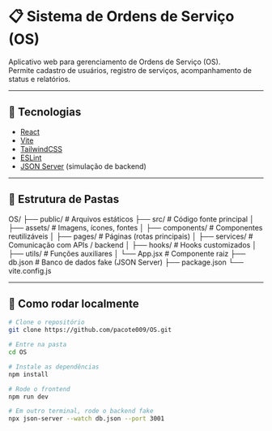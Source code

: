 # 📋 Sistema de Ordens de Serviço (OS)

Aplicativo web para gerenciamento de Ordens de Serviço (OS).  
Permite cadastro de usuários, registro de serviços, acompanhamento de status e relatórios.

---

## 🚀 Tecnologias
- [React](https://react.dev/)
- [Vite](https://vitejs.dev/)
- [TailwindCSS](https://tailwindcss.com/)
- [ESLint](https://eslint.org/)
- [JSON Server](https://github.com/typicode/json-server) (simulação de backend)

---

## 📂 Estrutura de Pastas
OS/
├── public/ # Arquivos estáticos
├── src/ # Código fonte principal
│ ├── assets/ # Imagens, ícones, fontes
│ ├── components/ # Componentes reutilizáveis
│ ├── pages/ # Páginas (rotas principais)
│ ├── services/ # Comunicação com APIs / backend
│ ├── hooks/ # Hooks customizados
│ ├── utils/ # Funções auxiliares
│ └── App.jsx # Componente raiz
├── db.json # Banco de dados fake (JSON Server)
├── package.json
└── vite.config.js



---

## 🔧 Como rodar localmente

```bash
# Clone o repositório
git clone https://github.com/pacote009/OS.git

# Entre na pasta
cd OS

# Instale as dependências
npm install

# Rode o frontend
npm run dev

# Em outro terminal, rode o backend fake
npx json-server --watch db.json --port 3001
